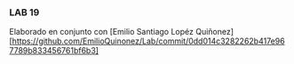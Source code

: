 ### LAB 19
Elaborado en conjunto con [Emilio Santiago Lopéz Quiñonez] [https://github.com/EmilioQuinonez/Lab/commit/0dd014c3282262b417e967789b833456761bf6b3]
